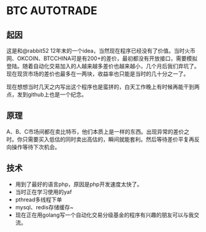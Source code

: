 # BTC AUTOTRADE

## 起因
这是和@rabbit52 12年末的一个idea，当然现在程序已经没有了价值。当时火币网、OKCOIN、BTCCHINA可是有200+的差价，最初都没有开放接口，需要模拟登陆。随着自动化交易加入的人越来越多差价也越来越小，几个月后我们弃坑了。现在现货市场的差价也最多在一两块，收益率也只能是当时的几十分之一了。

现在想想当时几天之内写出这个程序也是蛮拼的，白天工作晚上有时候再能干到两点，发到github上也是一个纪念。


## 原理
A、B、C市场间都在卖比特币，他们本质上是一样的东西。出现异常的差价之时。你只需要买入低估的同时卖出高估的，瞬间就能套利。然后等待差价平复再反向操作等待下次机会。

## 技术
* 用到了最好的语言php，原因是php开发速度太快了。
* 当时正在学习使用的yaf
* pthread多线程下单
* mysql、redis存储缓存~
* 现在正在用golang写一个自动化交易分级基金的程序有兴趣的朋友可以与我交流。


